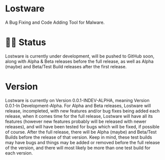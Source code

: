 # Lostware
A Bug Fixing and Code Adding Tool for Malware.

# 👨‍💻 Status
Lostware is currently under development, will be pushed to GitHub soon, along with Alpha & Beta releases before the full release, as well as Alpha (maybe) and Beta/Test Build releases after the first release.

# Version
Lostware is currently on Version 0.0.1-INDEV-ALPHA, meaning Version 0.0.1-In Development-Alpha. For Alpha and Beta releases, Lostware will release, incompleted, with new features and/or bug fixes being added each release, when it comes time for the full release, Lostware will have all its features (however new features probably will be released with newer releases), and will have been tested for bugs which will be fixed, if possible of course. After the full release, there will be Alpha (maybe) and Beta/Test Builds before the release of that version. Keep in mind, these test builds may have bugs and things may be added or removed before the full release of the version, and there will most likely be more than one test build for each version.
